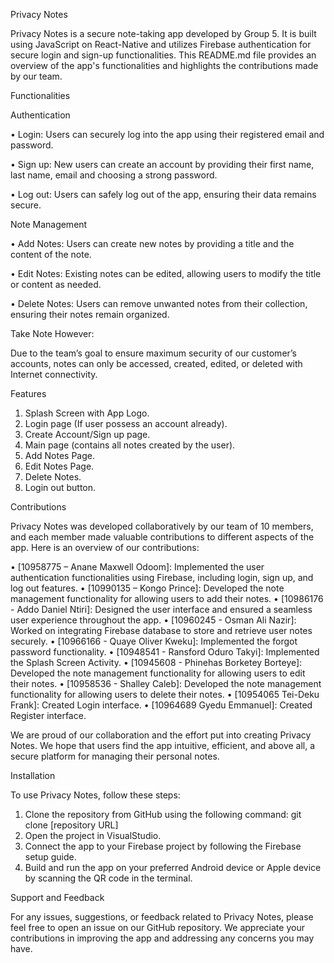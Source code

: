 Privacy Notes

Privacy Notes is a secure note-taking app developed by Group 5. It is built using JavaScript on React-Native and utilizes Firebase authentication for secure login and sign-up functionalities. 
This README.md file provides an overview of the app's functionalities and highlights the contributions made by our team.

Functionalities

Authentication 

• Login: Users can securely log into the app using their registered email and password.

• Sign up: New users can create an account by providing their first name, last name, email and choosing a strong password.

• Log out: Users can safely log out of the app, ensuring their data remains secure.

Note Management

• Add Notes: Users can create new notes by providing a title and the content of the note.

• Edit Notes: Existing notes can be edited, allowing users to modify the title or content as needed.

• Delete Notes: Users can remove unwanted notes from their collection, ensuring their notes remain organized.

Take Note However:

Due to the team’s goal to ensure maximum security of our customer’s accounts, notes can only be accessed, created, edited, or deleted with Internet connectivity.

Features

1.	Splash Screen with App Logo.
2.	Login page (If user possess an account already).
3.	Create Account/Sign up page.
4.	Main page (contains all notes created by the user).
5.	Add Notes Page.
6.	Edit Notes Page.
7.	Delete Notes. 
8.	Login out button.


Contributions

Privacy Notes was developed collaboratively by our team of 10 members, and each member made valuable contributions to different aspects of the app. Here is an overview of our contributions:

• [10958775 – Anane Maxwell Odoom]: Implemented the user authentication functionalities using Firebase, including login, sign up, and log out features.
• [10990135 – Kongo Prince]: Developed the note management functionality for allowing users to add their notes.
• [10986176 - Addo Daniel Ntiri]: Designed the user interface and ensured a seamless user experience throughout the app.
• [10960245 - Osman Ali Nazir]: Worked on integrating Firebase database to store and retrieve user notes securely.
• [10966166 - Quaye Oliver Kweku]: Implemented the forgot password functionality.
• [10948541 - Ransford Oduro Takyi]: Implemented the Splash Screen Activity.
• [10945608 - Phinehas Borketey Borteye]: Developed the note management functionality for allowing users to edit their notes.
• [10958536 - Shalley Caleb]: Developed the note management functionality for allowing users to delete their notes.
• [10954065 Tei-Deku Frank]: Created Login interface.
• [10964689 Gyedu Emmanuel]: Created Register interface.


We are proud of our collaboration and the effort put into creating Privacy Notes. We hope that users find the app intuitive, efficient, and above all, a secure platform for managing their personal notes.

Installation

To use Privacy Notes, follow these steps:

1.	Clone the repository from GitHub using the following command:
git clone [repository URL]
2.	Open the project in VisualStudio.
3.	Connect the app to your Firebase project by following the Firebase setup guide.
4.	Build and run the app on your preferred Android device or Apple device by scanning the QR code in the terminal.

Support and Feedback

For any issues, suggestions, or feedback related to Privacy Notes, please feel free to open an issue on our GitHub repository. We appreciate your contributions in improving the app and addressing any concerns you may have.

